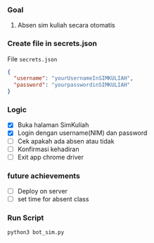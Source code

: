 ### Goal

1. Absen sim kuliah secara otomatis

### Create file in secrets.json

File `secrets.json`

```json
{
  "username": "yourUsernameInSIMKULIAH",
  "password": "yourpasswordinSIMKULIAH"
}
```

### Logic

- [x] Buka halaman SimKuliah
- [x] Login dengan username(NIM) dan password
- [ ] Cek apakah ada absen atau tidak
- [ ] Konfirmasi kehadiran
- [ ] Exit app chrome driver

### future achievements

- [ ] Deploy on server
- [ ] set time for absent class

### Run Script

```buildoutcfg
python3 bot_sim.py
```
